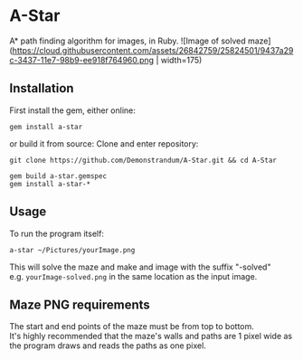 # A-Star

A* path finding algorithm for images, in Ruby.
![Image of solved maze](https://cloud.githubusercontent.com/assets/26842759/25824501/9437a29c-3437-11e7-98b9-ee918f764960.png | width=175)

## Installation
First install the gem, either online:
```shell
gem install a-star
```
or build it from source:
Clone and enter repository:
```shell
git clone https://github.com/Demonstrandum/A-Star.git && cd A-Star
```
```shell
gem build a-star.gemspec
gem install a-star-*
```
## Usage
To run the program itself:
```shell
a-star ~/Pictures/yourImage.png
```
This will solve the maze and make and image with the suffix "-solved"<br />
e.g. `yourImage-solved.png` in the same location as the input image.

## Maze PNG requirements
The start and end points of the maze must be from top to bottom. <br />
It's highly recommended that the maze's walls and paths are 1 pixel wide as the program draws and reads the paths as one pixel.  
